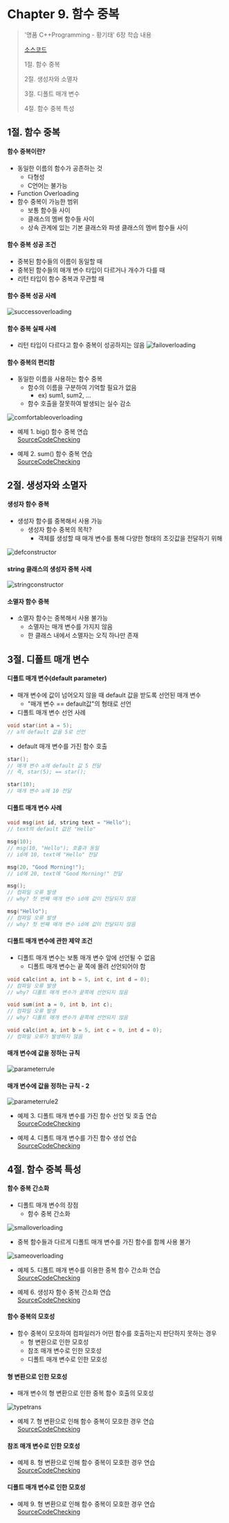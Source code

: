 #  Chapter 9. 함수 중복       
> '명품 C++Programming - 황기태' 6장 학습 내용
>
> [소스코드](https://github.com/BangYunseo/Basic_CPP/tree/main/ch9_FunctionOverloading)
> 
> 1절. 함수 중복
> 
> 2절. 생성자와 소멸자
>
> 3절. 디폴트 매개 변수
>
> 4절. 함수 중복 특성
>

## 1절. 함수 중복
#### 함수 중복이란?
* 동일한 이름의 함수가 공존하는 것
  * 다형성
  * C언어는 불가능
* Function Overloading
* 함수 중복이 가능한 범위
  * 보통 함수들 사이
  * 클래스의 멤버 함수들 사이
  * 상속 관계에 있는 기본 클래스와 파생 클래스의 멤버 함수들 사이

#### 함수 중복 성공 조건
* 중복된 함수들의 이름이 동일할 때
* 중복된 함수들의 매개 변수 타입이 다르거나 개수가 다를 때
* 리턴 타입이 함수 중복과 무관할 때

#### 함수 중복 성공 사례

![successoverloading](https://github.com/BangYunseo/TIL/blob/main/Cpp/Image/ch9/successoverloading.PNG)

#### 함수 중복 실패 사례

* 리턴 타입이 다르다고 함수 중복이 성공하지는 않음
![failoverloading](https://github.com/BangYunseo/TIL/blob/main/Cpp/Image/ch9/failoverloading.PNG)

#### 함수 중복의 편리함
* 동일한 이름을 사용하는 함수 중복
  * 함수의 이름을 구분하여 기억할 필요가 없음
    * ex) sum1, sum2, ...
  * 함수 호출을 잘못하여 발생되는 실수 감소

![comfortableoverloading](https://github.com/BangYunseo/TIL/blob/main/Cpp/Image/ch9/comfortableoverloading.PNG)

* 예제 1. big() 함수 중복 연습    
[SourceCodeChecking](https://github.com/BangYunseo/Basic_CPP/blob/main/ch9_FunctionOverloading/BigFunctionOverloading.cpp)

* 예제 2. sum() 함수 중복 연습     
[SourceCodeChecking](https://github.com/BangYunseo/Basic_CPP/blob/main/ch9_FunctionOverloading/SumFunctionOverloading.cpp)

## 2절. 생성자와 소멸자
#### 생성자 함수 중복
* 생성자 함수를 중복해서 사용 가능
  * 생성자 함수 중복의 목적?
    * 객체를 생성할 때 매개 변수를 통해 다양한 형태의 초깃값을 전달하기 위해

![defconstructor](https://github.com/BangYunseo/TIL/blob/main/Cpp/Image/ch9/defconstructor.PNG)

#### string 클래스의 생성자 중복 사례

![stringconstructor](https://github.com/BangYunseo/TIL/blob/main/Cpp/Image/ch9/stringconstructor.PNG)

#### 소멸자 함수 중복
* 소멸자 함수는 중복해서 사용 불가능
  * 소멸자는 매개 변수를 가지지 않음
  * 한 클래스 내에서 소멸자는 오직 하나만 존재

## 3절. 디폴트 매개 변수
#### 디폴트 매개 변수(default parameter)
* 매개 변수에 값이 넘어오지 않을 때 default 값을 받도록 선언된 매개 변수
  * "매개 변수 == default값"의 형태로 선언
* 디폴트 매개 변수 선언 사례

```C++
void star(int a = 5);
// a의 default 값을 5로 선언
```
* default 매개 변수를 가진 함수 호출

```C++
star();
// 매개 변수 a에 default 값 5 전달
// 즉, star(5); == star();

star(10);
// 매개 변수 a에 10 전달
```

#### 디폴트 매개 변수 사례

```C++
void msg(int id, string text = "Hello");
// text의 default 값은 "Hello"
```

```C++
msg(10);
// msg(10, "Hello"); 호출과 동일
// id에 10, text에 "Hello" 전달

msg(20, "Good Morning!");
// id에 20, text에 "Good Morning!" 전달

msg();
// 컴파일 오류 발생
// why? 첫 번째 매개 변수 id에 값이 전달되지 않음

msg("Hello");
// 컴파일 오류 발생
// why? 첫 번째 매개 변수 id에 값이 전달되지 않음
```

#### 디폴트 매개 변수에 관한 제약 조건
* 디폴트 매개 변수는 보통 매개 변수 앞에 선언될 수 없음
  * 디폴트 매개 변수는 끝 쪽에 몰려 선언되어야 함

```C++
void calc(int a, int b = 5, int c, int d = 0);
// 컴파일 오류 발생
// why? 디폴트 매개 변수가 끝쪽에 선언되지 않음

void sum(int a = 0, int b, int c);
// 컴파일 오류 발생
// why? 디폴트 매개 변수가 끝쪽에 선언되지 않음

void calc(int a, int b = 5, int c = 0, int d = 0);
// 컴파일 오류가 발생하지 않음
```

#### 매개 변수에 값을 정하는 규칙

![parameterrule](https://github.com/BangYunseo/TIL/blob/main/Cpp/Image/ch9/parameterrule.PNG)

#### 매개 변수에 값을 정하는 규칙 - 2

![parameterrule2](https://github.com/BangYunseo/TIL/blob/main/Cpp/Image/ch9/parameterrule2.PNG)

* 예제 3. 디폴트 매개 변수를 가진 함수 선언 및 호출 연습  
[SourceCodeChecking](https://github.com/BangYunseo/Basic_CPP/blob/main/ch9_FunctionOverloading/DefaultParameterEx1.cpp)

* 예제 4. 디폴트 매개 변수를 가진 함수 생성 연습   
[SourceCodeChecking](https://github.com/BangYunseo/Basic_CPP/blob/main/ch9_FunctionOverloading/DefaultParameterEx2.cpp)


## 4절. 함수 중복 특성
#### 함수 중복 간소화
* 디폴트 매개 변수의 장점
  * 함수 중복 간소화

![smalloverloading](https://github.com/BangYunseo/TIL/blob/main/Cpp/Image/ch9/smalloverloading.PNG)

* 중복 함수들과 다르게 디폴트 매개 변수를 가진 함수를 함께 사용 불가

![sameoverloading](https://github.com/BangYunseo/TIL/blob/main/Cpp/Image/ch9/sameoverloading.PNG)

* 예제 5. 디폴트 매개 변수를 이용한 중복 함수 간소화 연습  
[SourceCodeChecking](https://github.com/BangYunseo/Basic_CPP/blob/main/ch9_FunctionOverloading/DefaultParameterEx3.cpp)

* 예제 6. 생성자 함수 중복 간소화 연습  
[SourceCodeChecking](https://github.com/BangYunseo/Basic_CPP/blob/main/ch9_FunctionOverloading/ConstructorOverloading.cpp)

#### 함수 중복의 모호성
* 함수 중복이 모호하여 컴파일러가 어떤 함수를 호출하는지 판단하지 못하는 경우
  * 형 변환으로 인한 모호성
  * 참조 매개 변수로 인한 모호성
  * 디폴트 매개 변수로 인한 모호성

#### 형 변환으로 인한 모호성
* 매개 변수의 형 변환으로 인한 중복 함수 호출의 모호성

![typetrans](https://github.com/BangYunseo/TIL/blob/main/Cpp/Image/ch9/typetrans.PNG)

* 예제 7. 형 변환으로 인해 함수 중복이 모호한 경우 연습  
[SourceCodeChecking](https://github.com/BangYunseo/Basic_CPP/blob/main/ch9_FunctionOverloading/TypeConversion.cpp)

#### 참조 매개 변수로 인한 모호성

* 예제 8. 형 변환으로 인해 함수 중복이 모호한 경우 연습  
[SourceCodeChecking](https://github.com/BangYunseo/Basic_CPP/blob/main/ch9_FunctionOverloading/ReferenceParameter.cpp)

#### 디폴트 매개 변수로 인한 모호성

* 예제 9. 형 변환으로 인해 함수 중복이 모호한 경우 연습  
[SourceCodeChecking](https://github.com/BangYunseo/Basic_CPP/blob/main/ch9_FunctionOverloading/DefaultParameterEx4.cpp)
